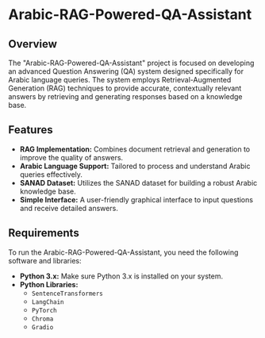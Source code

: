 # Arabic-RAG-Powered-QA-Assistant

## Overview
The "Arabic-RAG-Powered-QA-Assistant" project is focused on developing an advanced Question Answering (QA) system designed specifically for Arabic language queries. The system employs Retrieval-Augmented Generation (RAG) techniques to provide accurate, contextually relevant answers by retrieving and generating responses based on a knowledge base.

## Features
- **RAG Implementation:** Combines document retrieval and generation to improve the quality of answers.
- **Arabic Language Support:** Tailored to process and understand Arabic queries effectively.
- **SANAD Dataset:** Utilizes the SANAD dataset for building a robust Arabic knowledge base.
- **Simple Interface:** A user-friendly graphical interface to input questions and receive detailed answers.

## Requirements

To run the Arabic-RAG-Powered-QA-Assistant, you need the following software and libraries:

- **Python 3.x:** Make sure Python 3.x is installed on your system.
- **Python Libraries:**
  - `SentenceTransformers`
  - `LangChain`
  - `PyTorch`
  - `Chroma`
  - `Gradio`



